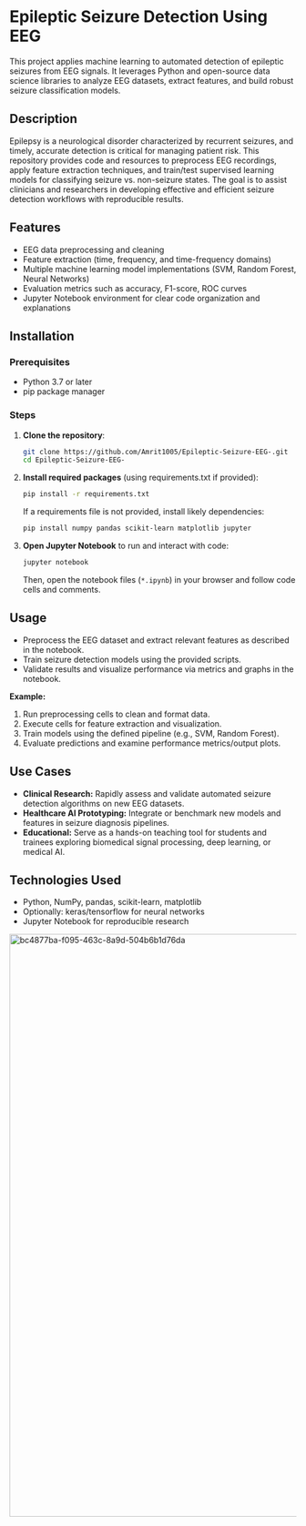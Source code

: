 
# Epileptic Seizure Detection Using EEG

This project applies machine learning to automated detection of epileptic seizures from EEG signals. It leverages Python and open-source data science libraries to analyze EEG datasets, extract features, and build robust seizure classification models.

## Description

Epilepsy is a neurological disorder characterized by recurrent seizures, and timely, accurate detection is critical for managing patient risk. This repository provides code and resources to preprocess EEG recordings, apply feature extraction techniques, and train/test supervised learning models for classifying seizure vs. non-seizure states. The goal is to assist clinicians and researchers in developing effective and efficient seizure detection workflows with reproducible results.

## Features

- EEG data preprocessing and cleaning
- Feature extraction (time, frequency, and time-frequency domains)
- Multiple machine learning model implementations (SVM, Random Forest, Neural Networks)
- Evaluation metrics such as accuracy, F1-score, ROC curves
- Jupyter Notebook environment for clear code organization and explanations

## Installation

### Prerequisites

- Python 3.7 or later
- pip package manager

### Steps

1. **Clone the repository**:

   ```bash
   git clone https://github.com/Amrit1005/Epileptic-Seizure-EEG-.git
   cd Epileptic-Seizure-EEG-
   ```

2. **Install required packages** (using requirements.txt if provided):

   ```bash
   pip install -r requirements.txt
   ```

   If a requirements file is not provided, install likely dependencies:

   ```bash
   pip install numpy pandas scikit-learn matplotlib jupyter
   ```

3. **Open Jupyter Notebook** to run and interact with code:

   ```bash
   jupyter notebook
   ```

   Then, open the notebook files (`*.ipynb`) in your browser and follow code cells and comments.

## Usage

- Preprocess the EEG dataset and extract relevant features as described in the notebook.
- Train seizure detection models using the provided scripts.
- Validate results and visualize performance via metrics and graphs in the notebook.

**Example:**
1. Run preprocessing cells to clean and format data.
2. Execute cells for feature extraction and visualization.
3. Train models using the defined pipeline (e.g., SVM, Random Forest).
4. Evaluate predictions and examine performance metrics/output plots.

## Use Cases

- **Clinical Research:** Rapidly assess and validate automated seizure detection algorithms on new EEG datasets.
- **Healthcare AI Prototyping:** Integrate or benchmark new models and features in seizure diagnosis pipelines.
- **Educational:** Serve as a hands-on teaching tool for students and trainees exploring biomedical signal processing, deep learning, or medical AI.

## Technologies Used

- Python, NumPy, pandas, scikit-learn, matplotlib
- Optionally: keras/tensorflow for neural networks
- Jupyter Notebook for reproducible research

<img width="1536" height="1024" alt="bc4877ba-f095-463c-8a9d-504b6b1d76da" src="https://github.com/user-attachments/assets/7c85d50b-6338-4785-bd76-2bd01c3759c3" />
